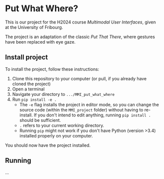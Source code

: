# Put What Where?
This is our project for the H2024 course *Multimodal User Interfaces*, given at the University of Fribourg.

The project is an adaptation of the classic *Put That There*, where gestures have been replaced with eye gaze.

## Install project
To install the project, follow these instructions:
1. Clone this repository to your computer (or pull, if you already have cloned the project) 
1. Open a terminal
2. Navigate your directory to `.../MMI_put_what_where`
3. Run `pip install -e .`
   - The `-e` flag installs the project in editor mode, so you can change the source code (within the `MMI_project` folder)
   without having to re-install. If you don't intend to edit anything, running `pip install .` should be sufficient.
   - `.` refers to your current working directory.
   - Running `pip` might not work if you don't have Python (version >3.4) installed properly on your computer.

You should now have the project installed.

## Running
...
